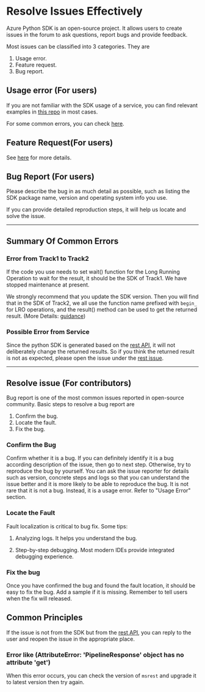 # Resolve Issues Effectively

Azure Python SDK is an open-source project. It allows users to create issues in the forum to ask questions, report bugs and provide feedback.

Most issues can be classified into 3 categories. They are

1. Usage error.
2. Feature request.
3. Bug report.

## Usage error (For users)
If you are not familiar with the SDK usage of a service, you can find relevant examples in [this repo][sample repo] in most cases.

For some common errors, you can check [here](#summary-of-common-errors).

## Feature Request(For users)

See [here][request_a_feature] for more details.

## Bug Report (For users)

Please describe the bug in as much detail as possible, such as listing the SDK package name, version and operating system info you use.

If you can provide detailed reproduction steps, it will help us locate and solve the issue.

<hr/>

## Summary Of Common Errors

### Error from Track1 to Track2
If the code you use needs to set wait() function for the Long Running Operation to wait for the result, it should be the SDK of Track1. We have stopped maintenance at present.

We strongly recommend that you update the SDK version. Then you will find that in the SDK of Track2, we all use the function name prefixed with `begin_` for LRO operations, and the result() method can be used to get the returned result.
(More Details: [guidance][guidance]) 

### Possible Error from Service
Since the python SDK is generated based on the [rest API][rest API], it will not deliberately change the returned results. So if you think the returned result is not as expected, please open the issue under the [rest issue][rest issue].

<hr/>

## Resolve issue (For contributors)

Bug report is one of the most common issues reported in open-source community. Basic steps to resolve a bug report are

1. Confirm the bug.
2. Locate the fault.
3. Fix the bug.

### Confirm the Bug

Confirm whether it is a bug. If you can definitely identify it is a bug according description of the issue, then go to next step. Otherwise, try to reproduce the bug by yourself. You can ask the issue reporter for details such as version, concrete steps and logs so that you can understand the issue better and it is more likely to be able to reproduce the bug. It is not rare that it is not a bug. Instead, it is a usage error. Refer to "Usage Error" section.

### Locate the Fault

Fault localization is critical to bug fix. Some tips:

1. Analyzing logs. It helps you understand the bug.

2. Step-by-step debugging. Most modern IDEs provide integrated debugging experience.


### Fix the bug

Once you have confirmed the bug and found the fault location, it should be easy to fix the bug. Add a sample if it is missing. Remember to tell users when the fix will released.


## Common Principles

If the issue is not from the SDK but from the [rest API][rest API], you can reply to the user and reopen the issue in the appropriate place.

### Error like (AttributeError: 'PipelineResponse' object has no attribute 'get')
When this error occurs, you can check the version of `msrest` and upgrade it to latest version then try again.


[sample repo]: https://github.com/Azure-Samples/azure-samples-python-management
[request_a_feature]: https://github.com/Azure/azure-sdk-for-python/blob/main/doc/dev/how_to_request_a_feature_in_sdk.md
[rest API]: https://github.com/Azure/azure-rest-api-specs
[rest issue]: https://github.com/Azure/azure-rest-api-specs/issues
[SDK dependency]: https://github.com/Azure/azure-sdk-for-python/blob/main/shared_requirements.txt
[guidance]: https://devblogs.microsoft.com/azure-sdk/migrating-python-management-libraries/
